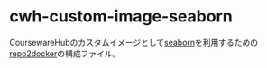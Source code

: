 # cwh-custom-image-seaborn

CoursewareHubのカスタムイメージとして[seaborn](https://github.com/mwaskom/seaborn)を利用するための[repo2docker](https://github.com/jupyterhub/repo2docker)の構成ファイル。
